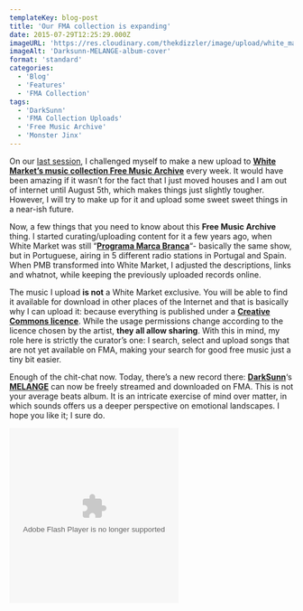 ```yaml
---
templateKey: blog-post
title: 'Our FMA collection is expanding'
date: 2015-07-29T12:25:29.000Z
imageURL: 'https://res.cloudinary.com/thekdizzler/image/upload/white_market/2015/07/cover_FMA.jpg'
imageAlt: 'Darksunn-MELANGE-album-cover'
format: 'standard'
categories:
  - 'Blog'
  - 'Features'
  - 'FMA Collection'
tags:
  - 'DarkSunn'
  - 'FMA Collection Uploads'
  - 'Free Music Archive'
  - 'Monster Jinx'
---
```


On our [last session](http://www.whitemarketpodcast.co.uk/blog/2015/07/19/session-2-04-keeping-the-engine-running/), I challenged myself to make a new upload to **[White Market’s music collection Free Music Archive](https://freemusicarchive.org/curator/programamarcabranca/)** every week. It would have been amazing if it wasn’t for the fact that I just moved houses and I am out of internet until August 5th, which makes things just slightly tougher. However, I will try to make up for it and upload some sweet sweet things in a near-ish future.

Now, a few things that you need to know about this **Free Music Archive** thing. I started curating/uploading content for it a few years ago, when White Market was still “**[Programa Marca Branca](http://programamarcabranca.blogspot.pt/)**“- basically the same show, but in Portuguese, airing in 5 different radio stations in Portugal and Spain. When PMB transformed into White Market, I adjusted the descriptions, links and whatnot, while keeping the previously uploaded records online.

The music I upload **is not** a White Market exclusive. You will be able to find it available for download in other places of the Internet and that is basically why I can upload it: because everything is published under a **[Creative Commons licence](http://creativecommons.org/about)**. While the usage permissions change according to the licence chosen by the artist, **they all allow sharing**. With this in mind, my role here is strictly the curator’s one: I search, select and upload songs that are not yet available on FMA, making your search for good free music just a tiny bit easier.

Enough of the chit-chat now. Today, there’s a new record there: **[DarkSunn](http://freemusicarchive.org/music/Darksunn)**‘s **[MELANGE](http://freemusicarchive.org/music/Darksunn/Melange/)** can now be freely streamed and downloaded on FMA. This is not your average beats album. It is an intricate exercise of mind over matter, in which sounds offers us a deeper perspective on emotional landscapes. I hope you like it; I sure do.

<object width="300" height="310"><param name="movie" value="http://freemusicarchive.org/swf/playlistplayer.swf"><param name="flashvars" value="playlist=http://freemusicarchive.org/services/playlists/embed/album/18620.xml"><param name="allowscriptaccess" value="sameDomain"><embed type="application/x-shockwave-flash" src="http://freemusicarchive.org/swf/playlistplayer.swf" width="300" height="310" flashvars="playlist=http://freemusicarchive.org/services/playlists/embed/album/18620.xml" allowscriptaccess="sameDomain"></object>
